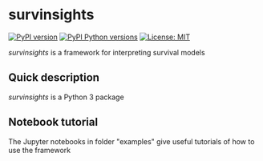 # survinsights

[![PyPI version](https://img.shields.io/pypi/v/survinsights.svg)](https://pypi.org/project/survinsights/)
[![PyPI Python versions](https://img.shields.io/pypi/pyversions/survinsights.svg)](https://pypi.org/project/survinsights/)
[![License: MIT](https://img.shields.io/badge/License-MIT-green.svg)](https://spdx.org/licenses/MIT.html)

_survinsights_ is a framework for interpreting survival models

## Quick description

_survinsights_ is a Python 3 package 

## Notebook tutorial

The Jupyter notebooks in folder "examples" give useful tutorials of how to use the framework
